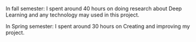 In fall semester: I spent around 40 hours on doing research about Deep Learning and any technology may used in this project.

In Spring semester: I spent around 30 hours on Creating and improving my project.
